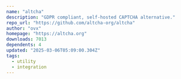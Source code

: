 ```yaml
---
name: "altcha"
description: "GDPR compliant, self-hosted CAPTCHA alternative."
repo_url: "https://github.com/altcha-org/altcha"
author: "ovx"
homepage: "https://altcha.org"
downloads: 7013
dependents: 4
updated: "2025-03-06T05:09:00.304Z"
tags: 
  - utility
  - integration
---
```

